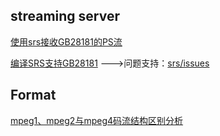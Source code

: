 
## streaming server

[使用srs接收GB28181的PS流](srs-gb28181-operation.md)

[编译SRS支持GB28181](srs-gb28181-build.md)  --->问题支持：[srs/issues](https://github.com/ossrs/srs/issues/1500)

## Format


[mpeg1、mpeg2与mpeg4码流结构区别分析](https://www.cnblogs.com/SoaringLee/p/10532315.html)

